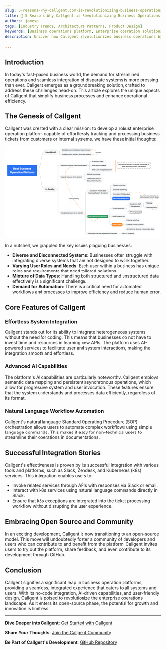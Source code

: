 ```yaml
---
slug: 5-reasons-why-callgent.com-is-revolutionizing-business-operations
title: 🚀 5 Reasons Why Callgent is Revolutionizing Business Operations
authors: jamesp
tags: [Industry Trends, Architecture Patterns, Product Design]
keywords: [Business operations platform, Enterprise operation solutions, No-code integration platform, AI-driven business solutions, Workflow automation software, System integration tools, How to integrate business operations seamlessly, Best no-code platforms for enterprise, AI-powered system integration solutions, Efficient ticket processing system, Cross-platform business tools]
description: Uncover how Callgent revolutionizes business operations by simplifying complex processes with its innovative no-code, AI-driven platform. Learn about its features, integrations, and benefits for various business environments.

---
```


## Introduction

In today's fast-paced business world, the demand for streamlined operations and seamless integration of disparate systems is more pressing than ever. Callgent emerges as a groundbreaking solution, crafted to address these challenges head-on. This article explores the unique aspects of Callgent that simplify business processes and enhance operational efficiency.

<!-- truncate -->

## The Genesis of Callgent

Callgent was created with a clear mission: to develop a robust enterprise operation platform capable of effortlessly tracking and processing business tickets from customers or internal systems. we have these initial thoughts:

![Best Business Operation Platform](best-business-operation-platform.png "Best Business Operation Platform")

In a nutshell, we grappled the key issues plaguing businesses:

- **Diverse and Disconnected Systems**: Businesses often struggle with integrating diverse systems that are not designed to work together.
- **Varying User Roles and Needs**: Each user within a business has unique roles and requirements that need tailored solutions.
- **Mixture of Data Types**: Handling both structured and unstructured data effectively is a significant challenge.
- **Demand for Automation**: There is a critical need for automated workflows and processes to improve efficiency and reduce human error.

## Core Features of Callgent

### Effortless System Integration

Callgent stands out for its ability to integrate heterogeneous systems without the need for coding. This means that businesses do not have to invest time and resources in learning new APIs. The platform uses AI-powered services to facilitate user and system interactions, making the integration smooth and effortless.

### Advanced AI Capabilities

The platform's AI capabilities are particularly noteworthy. Callgent employs semantic data mapping and persistent asynchronous operations, which allow for progressive system and user invocation. These features ensure that the system understands and processes data efficiently, regardless of its format.

### Natural Language Workflow Automation

Callgent's natural language Standard Operating Procedure (SOP) orchestration allows users to automate complex workflows using simple language commands. This makes it easy for non-technical users to streamline their operations in documentations.

## Successful Integration Stories

Callgent's effectiveness is proven by its successful integration with various tools and platforms, such as Slack, Zendesk, and Kubernetes (k8s) services. This integration enables users to:

- Invoke related services through APIs with responses via Slack or email.
- Interact with k8s services using natural language commands directly in Slack.
- Ensure that k8s exceptions are integrated into the ticket processing workflow without disrupting the user experience.

## Embracing Open Source and Community

In an exciting development, Callgent is now transitioning to an open-source model. This move will undoubtedly foster a community of developers and users who can contribute to and benefit from the platform. Callgent invites users to try out the platform, share feedback, and even contribute to its development through GitHub.

## Conclusion

Callgent signifies a significant leap in business operation platforms, providing a seamless, integrated experience that caters to all systems and users. With its no-code integration, AI-driven capabilities, and user-friendly design, Callgent is poised to revolutionize the enterprise operations landscape. As it enters its open-source phase, the potential for growth and innovation is limitless.

---

**Dive Deeper into Callgent**: [Get Started with Callgent](https://docs.callgent.com/docs/intro)

**Share Your Thoughts**: [Join the Callgent Community](https://callgent.canny.io)

**Be Part of Callgent's Development**: [GitHub Repository](http://github.com/Callgent/callgent-api)
